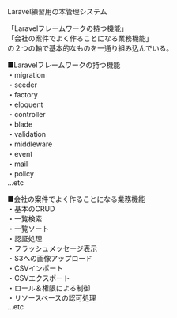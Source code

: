Laravel練習用の本管理システム
  
  
「Laravelフレームワークの持つ機能」  
「会社の案件でよく作ることになる業務機能」  
の２つの軸で基本的なものを一通り組み込んでいる。  
  
■Laravelフレームワークの持つ機能  
・migration  
・seeder  
・factory  
・eloquent  
・controller  
・blade  
・validation  
・middleware  
・event  
・mail  
・policy  
...etc  
  
■会社の案件でよく作ることになる業務機能  
・基本のCRUD  
・一覧検索  
・一覧ソート  
・認証処理  
・フラッシュメッセージ表示  
・S3への画像アップロード  
・CSVインポート  
・CSVエクスポート  
・ロール＆権限による制御  
・リソースベースの認可処理  
...etc  
